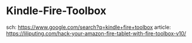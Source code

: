 # Kindle-Fire-Toolbox
sch: https://www.google.com/search?q=kindle+fire+toolbox article: https://liliputing.com/hack-your-amazon-fire-tablet-with-fire-toolbox-v10/
